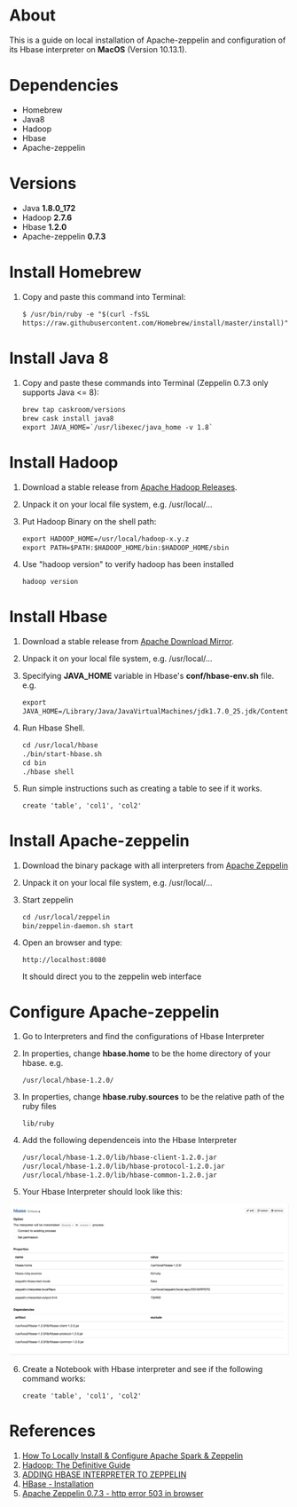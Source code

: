 # About

This is a guide on local installation of Apache-zeppelin and configuration of its Hbase interpreter on **MacOS** (Version 10.13.1). 

# Dependencies

* Homebrew 
* Java8
* Hadoop
* Hbase 
* Apache-zeppelin 

# Versions 

* Java **1.8.0_172**
* Hadoop **2.7.6**
* Hbase **1.2.0**
* Apache-zeppelin **0.7.3**

# Install Homebrew 

1. Copy and paste this command into Terminal: 

	```
	$ /usr/bin/ruby -e "$(curl -fsSL https://raw.githubusercontent.com/Homebrew/install/master/install)"
	```


# Install Java 8 

1. Copy and paste these commands into Terminal (Zeppelin 0.7.3 only supports Java <= 8): 

	```
	brew tap caskroom/versions
	brew cask install java8
	export JAVA_HOME=`/usr/libexec/java_home -v 1.8`
	```

# Install Hadoop
1. Download a stable release from [Apache Hadoop Releases](http://hadoop.apache.org/releases.html).

2. Unpack it on your local file system, e.g. /usr/local/...

3. Put Hadoop Binary on the shell path: 

	```
	export HADOOP_HOME=/usr/local/hadoop-x.y.z
	export PATH=$PATH:$HADOOP_HOME/bin:$HADOOP_HOME/sbin
	```

4. Use "hadoop version" to verify hadoop has been installed 

	``` 
	hadoop version
	```

# Install Hbase 

1. Download a stable release from [Apache Download Mirror](http://www.apache.org/dyn/closer.cgi/hbase/).

2. Unpack it on your local file system, e.g. /usr/local/...

3. Specifying **JAVA_HOME** variable in Hbase's **conf/hbase-env.sh** file. e.g.
	
	```
	export JAVA_HOME=/Library/Java/JavaVirtualMachines/jdk1.7.0_25.jdk/Contents/Home
	```
4. Run Hbase Shell. 

	``` 
	cd /usr/local/hbase
	./bin/start-hbase.sh
	cd bin
	./hbase shell 
	```
5. Run simple instructions such as creating a table to see if it works. 

	```
	create 'table', 'col1', 'col2'
	```
	
# Install Apache-zeppelin 

1. Download the binary package with all interpreters from [Apache Zeppelin](https://zeppelin.apache.org/download.html)

2. Unpack it on your local file system, e.g. /usr/local/...

3. Start zeppelin

	```
	cd /usr/local/zeppelin
	bin/zeppelin-daemon.sh start
	```

4. Open an browser and type: 

	```
	http://localhost:8080
	```
	It should direct you to the zeppelin web interface 
	
# Configure Apache-zeppelin 

1. Go to Interpreters and find the configurations of Hbase Interpreter 

2. In properties, change **hbase.home** to be the home directory of your hbase. e.g. 
	
	```
	/usr/local/hbase-1.2.0/
	```

3. In properties, change **hbase.ruby.sources** to be the relative path of the ruby files 

	```
	lib/ruby
	```
	
4. Add the following dependenceis into the Hbase Interpreter
	
	```
	/usr/local/hbase-1.2.0/lib/hbase-client-1.2.0.jar
	/usr/local/hbase-1.2.0/lib/hbase-protocol-1.2.0.jar
	/usr/local/hbase-1.2.0/lib/hbase-common-1.2.0.jar
	```
	
5. Your Hbase Interpreter should look like this: 

![](hbase-interpreter.png)


6. Create a Notebook with Hbase interpreter and see if the following command works: 

	```
	create 'table', 'col1', 'col2'
	```
	
# References
1. [How To Locally Install & Configure Apache Spark & Zeppelin](https://dziganto.github.io/anaconda/shiro/spark/zeppelin/zeppelinhub/How-To-Locally-Install-Apache-Spark-And-Zeppelin/)
2. [Hadoop: The Definitive Guide](http://javaarm.com/file/apache/Hadoop/books/Hadoop-The.Definitive.Guide_4.edition_a_Tom.White_April-2015.pdf)
3. [ADDING HBASE INTERPRETER TO ZEPPELIN](https://stochasticcoder.com/2018/02/12/adding-hbase-interpreter-to-zeppelin-hortonworks/)
4. [HBase - Installation](https://www.tutorialspoint.com/hbase/hbase_installation.htm)
5. [Apache Zeppelin 0.7.3 - http error 503 in browser](https://stackoverflow.com/questions/48860958/apache-zeppelin-0-7-3-http-error-503-in-browser)
